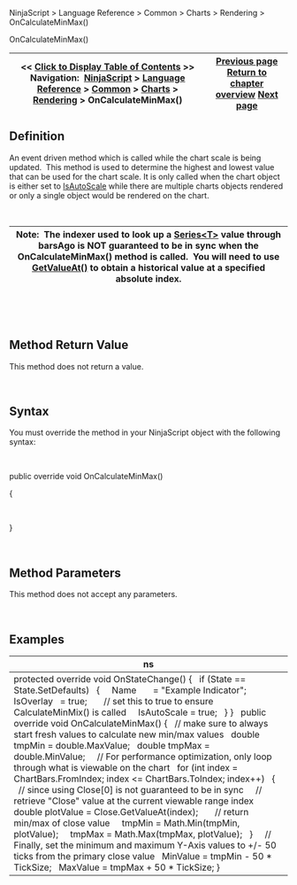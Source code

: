 ﻿


NinjaScript \> Language Reference \> Common \> Charts \> Rendering \> OnCalculateMinMax()






















OnCalculateMinMax()







| \<\< [Click to Display Table of Contents](oncalculateminmax.md) \>\> **Navigation:**     [NinjaScript](ninjascript-1.md) \> [Language Reference](language_reference_wip-1.md) \> [Common](common-1.md) \> [Charts](chart-1.md) \> [Rendering](rendering-1.md) \> OnCalculateMinMax() | [Previous page](minvalue-1.md) [Return to chapter overview](rendering-1.md) [Next page](onrender-1.md) |
| --- | --- |











## Definition


An event driven method which is called while the chart scale is being updated.  This method is used to determine the highest and lowest value that can be used for the chart scale. It is only called when the chart object is either set to [IsAutoScale](isautoscale-1.md) while there are multiple charts objects rendered or only a single object would be rendered on the chart.  


 




| Note:  The indexer used to look up a [Series\<T\>](seriest-1.md) value through barsAgo is NOT guaranteed to be in sync when the OnCalculateMinMax() method is called.  You will need to use [GetValueAt()](getvalueat-1.md) to obtain a historical value at a specified absolute index. |
| --- |



 


 


## Method Return Value


This method does not return a value.


 


## Syntax
You must override the method in your NinjaScript object with the following syntax:


   

public override void OnCalculateMinMax()  

{  

   

}


 


## Method Parameters


This method does not accept any parameters.


 


## Examples




| ns |
| --- |
| protected override void OnStateChange() {    if (State \=\= State.SetDefaults)    {      Name       \= "Example Indicator";      IsOverlay   \= true;        // set this to true to ensure CalculateMinMix() is called      IsAutoScale \= true;    } }   public override void OnCalculateMinMax() {    // make sure to always start fresh values to calculate new min/max values    double tmpMin \= double.MaxValue;    double tmpMax \= double.MinValue;      // For performance optimization, only loop through what is viewable on the chart    for (int index \= ChartBars.FromIndex; index \<\= ChartBars.ToIndex; index\+\+)    {      // since using Close\[0] is not guaranteed to be in sync      // retrieve "Close" value at the current viewable range index      double plotValue \= Close.GetValueAt(index);        // return min/max of close value      tmpMin \= Math.Min(tmpMin, plotValue);      tmpMax \= Math.Max(tmpMax, plotValue);    }      // Finally, set the minimum and maximum Y\-Axis values to \+/\- 50 ticks from the primary close value    MinValue \= tmpMin \- 50 \* TickSize;    MaxValue \= tmpMax \+ 50 \* TickSize; } |









